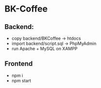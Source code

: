 # BK-Coffee

## Backend:
- copy backend/BKCoffee -> htdocs
- import backend/script.sql -> PhpMyAdmin
- run Apache + MySQL on XAMPP

## Frontend
- npm i
- npm start

